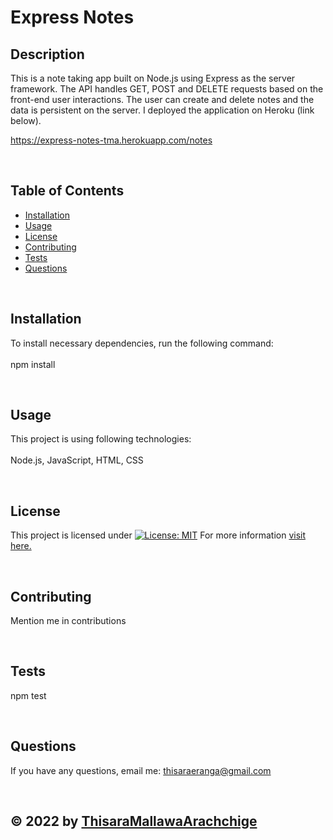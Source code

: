 
  # Express Notes
  ## Description
  This is a note taking app built on Node.js using Express as the server framework. The API handles GET, POST and DELETE requests based on the front-end user interactions. The user can create and delete notes and the data is persistent on the server. I deployed the application on Heroku (link below).

  https://express-notes-tma.herokuapp.com/notes

  <br>

  ## Table of Contents
  - [Installation](#installation)
  - [Usage](#usage)  
  - [License](#license)
  - [Contributing](#contributing)
  - [Tests](#tests)
  - [Questions](#questions)

  <br>

  ## Installation
  To install necessary dependencies, run the following command: <br><br>
  npm install

  <br>

  ## Usage
  This project is using following technologies: <br><br>
  Node.js,  JavaScript,  HTML,  CSS

  <br>

  ## License
  
  This project is licensed under [![License: MIT](https://img.shields.io/badge/License-MIT-yellow.svg)](https://opensource.org/licenses/MIT)
  For more information [visit here.](https://opensource.org/licenses)
  
  
  <br>

  ## Contributing
  Mention me in contributions  

  <br>

  ## Tests <br>
  npm test

  <br>

  ## Questions
  If you have any questions, email me: thisaraeranga@gmail.com

  <br>

  ## &copy; 2022 by [ThisaraMallawaArachchige](https://github.com/ThisaraMallawaArachchige)
